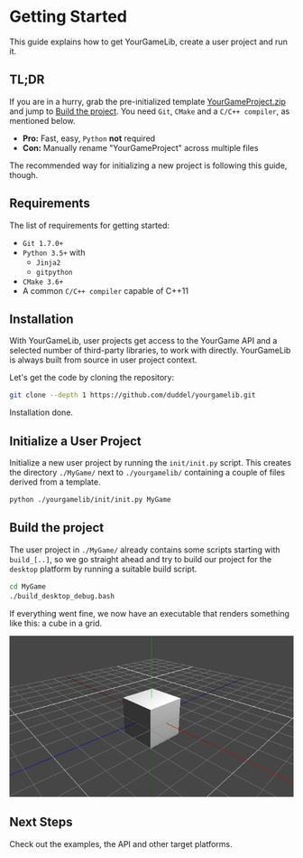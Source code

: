 # Getting Started

This guide explains how to get YourGameLib, create a user project and run it.

## TL;DR

If you are in a hurry, grab the pre-initialized template [YourGameProject.zip](YourGameProject.zip) and jump to [Build the project](#build-the-project). You need `Git`, `CMake` and a `C/C++ compiler`, as mentioned below.

-   **Pro:** Fast, easy, `Python` **not** required
-   **Con:** Manually rename "YourGameProject" across multiple files

The recommended way for initializing a new project is following this guide, though.

## Requirements

The list of requirements for getting started:

-   `Git 1.7.0+`
-   `Python 3.5+` with
    -   `Jinja2`
    -   `gitpython`
-   `CMake 3.6+`
-   A common `C/C++ compiler` capable of C++11

## Installation

With YourGameLib, user projects get access to the YourGame API and a selected number of third-party libraries, to work with directly. YourGameLib is always built from source in user project context. 

Let's get the code by cloning the repository:

```bash
git clone --depth 1 https://github.com/duddel/yourgamelib.git
```

Installation done.

## Initialize a User Project

Initialize a new user project by running the `init/init.py` script. This creates the directory `./MyGame/` next to `./yourgamelib/` containing a couple of files derived from a template.

```bash
python ./yourgamelib/init/init.py MyGame
```

## Build the project

The user project in `./MyGame/` already contains some scripts starting with `build_[..]`, so we go straight ahead and try to build our project for the `desktop` platform by running a suitable build script.

```bash
cd MyGame
./build_desktop_debug.bash
```

If everything went fine, we now have an executable that renders something like this: a cube in a grid.

![Template](img/template_001.png)

## Next Steps

Check out the examples, the API and other target platforms.
